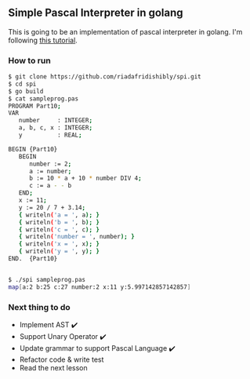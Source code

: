 ## Simple Pascal Interpreter in golang

This is going to be an implementation of pascal interpreter in golang.
I'm following [this tutorial](https://ruslanspivak.com/lsbasi-part1/).

### How to run
```sh
$ git clone https://github.com/riadafridishibly/spi.git
$ cd spi
$ go build
$ cat sampleprog.pas
PROGRAM Part10;
VAR
   number     : INTEGER;
   a, b, c, x : INTEGER;
   y          : REAL;

BEGIN {Part10}
   BEGIN
      number := 2;
      a := number;
      b := 10 * a + 10 * number DIV 4;
      c := a - - b
   END;
   x := 11;
   y := 20 / 7 + 3.14;
   { writeln('a = ', a); }
   { writeln('b = ', b); }
   { writeln('c = ', c); }
   { writeln('number = ', number); }
   { writeln('x = ', x); }
   { writeln('y = ', y); }
END.  {Part10}


$ ./spi sampleprog.pas
map[a:2 b:25 c:27 number:2 x:11 y:5.997142857142857]
```

### Next thing to do
- Implement AST :heavy_check_mark: 
- Support Unary Operator :heavy_check_mark:
- Update grammar to support Pascal Language :heavy_check_mark:
- Refactor code & write test 
- Read the next lesson
